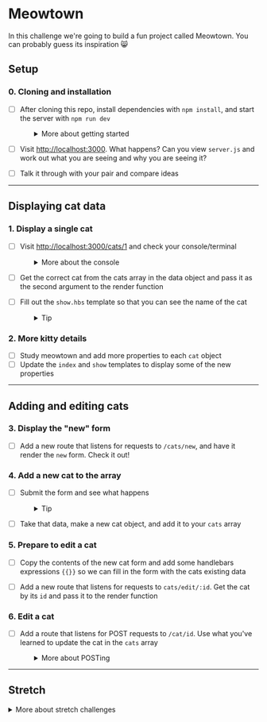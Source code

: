 # Meowtown

In this challenge we're going to build a fun project called Meowtown. You can probably guess its inspiration 😸

## Setup

### 0. Cloning and installation
- [ ] After cloning this repo, install dependencies with `npm install`, and start the server with `npm run dev`
  <details style="padding-left: 2em">
    <summary>More about getting started</summary>

    Clone the repo, run `npm install && npm start` (or start your server with `npm run dev` to have nodemon watch for changes in your files).
  </details>

- [ ] Visit [http://localhost:3000](http://localhost:3000). What happens? Can you view `server.js` and work out what you are seeing and why you are seeing it?
- [ ] Talk it through with your pair and compare ideas

---

## Displaying cat data

### 1. Display a single cat

- [ ] Visit [http://localhost:3000/cats/1](http://localhost:3000/cats/1) and check your console/terminal
  <details style="padding-left: 2em">
    <summary>More about the console</summary>

    You should see the `id` printed in the console. Yay! Now we can find the cat the user is looking for and render just that cat out to the user. 
  </details>

- [ ] Get the correct cat from the cats array in the data object and pass it as the second argument to the render function

- [ ] Fill out the `show.hbs` template so that you can see the name of the cat
  <details style="padding-left: 2em">
    <summary>Tip</summary>

    Hint: if you are stuck with passing the individual cat to the `show` view, notice how `/cats` passes the cats array to the view.
  </details>

### 2. More kitty details

- [ ] Study meowtown and add more properties to each `cat` object
- [ ] Update the `index` and `show` templates to display some of the new properties

---

## Adding and editing cats

### 3. Display the "new" form

- [ ] Add a new route that listens for requests to `/cats/new`, and have it render the `new` form. Check it out!

### 4. Add a new cat to the array

- [ ] Submit the form and see what happens
  <details style="padding-left: 2em">
    <summary>Tip</summary>

    You should see some messages logged to the console.
  </details>

- [ ] Take that data, make a new cat object, and add it to your `cats` array

### 5. Prepare to edit a cat

- [ ] Copy the contents of the new cat form and add some handlebars expressions `{{}}` so we can fill in the form with the cats existing data
- [ ] Add a new route that listens for requests to `cats/edit/:id`. Get the cat by its `id` and pass it to the render function


### 6. Edit a cat

- [ ] Add a route that listens for POST requests to `/cat/id`. Use what you've learned to update the cat in the `cats` array
  <details style="padding-left: 2em">
    <summary>More about POSTing</summary>

    Note that this isn't "proper" REST. This is because browsers can't actually do PUT requests. So instead we're using POST.
  </details>

---

## Stretch

<details>
  <summary>More about stretch challenges</summary>

  * Work out how to store the `data` variable in a JSON file. You might want to make some functions that can load and save the data
  * Add the help page
  * Implement the rule that removes lives from the cat when it's viewed. Delete a cat once it has zero lives
  * Sort cats by when they were last viewed by a user
</details>
